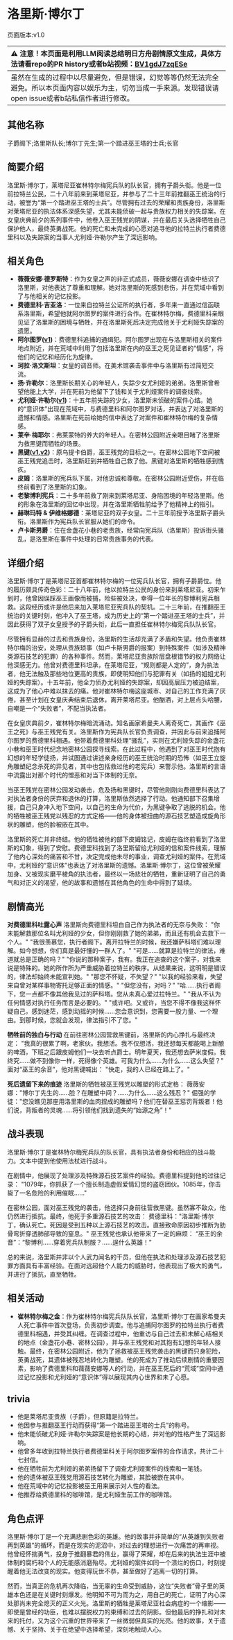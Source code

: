 # 洛里斯·博尔丁
页面版本:v1.0
 

| :warning: 注意！本页面是利用LLM阅读总结明日方舟剧情原文生成，具体方法请看repo的PR history或者b站视频：[BV1gdJ7zqESe](https://www.bilibili.com/video/BV1gdJ7zqESe/)         |
|:----------------------------|
| 虽然在生成的过程中以尽量避免，但是错误，幻觉等等仍然无法完全避免。所以本页面内容以娱乐为主，切勿当成一手来源。发现错误请open issue或者b站私信作者进行修改。|



## 其他名称
子爵阁下;洛里斯队长;博尔丁先生;第一个踏进巫王塔的士兵;长官
## 简要介绍
洛里斯·博尔丁，莱塔尼亚崔林特尔梅宪兵队的队长官，拥有子爵头衔。他是一位前拉特兰公民，二十八年前来到莱塔尼亚，并参与了二十三年前推翻巫王统治的行动，被誉为“第一个踏进巫王塔的士兵”。尽管拥有过去的荣耀和贵族身份，洛里斯对莱塔尼亚的执法体系深感失望，尤其未能侦破一起与贵族权力相关的失踪案。在女皇庆典前夕的系列事件中，他卷入巫王残党的阴谋，并在最后关头选择牺牲自己保护他人，最终英勇战死。他的死亡和未完成的心愿对追寻他的拉特兰执行者费德里科以及失踪案的当事人尤利娅·许勒尔产生了深远影响。
## 相关角色
-   **薇薇安娜·德罗斯特**：作为女皇之声的非正式成员，薇薇安娜在调查中结识了洛里斯，对他表达了尊重和理解。她对洛里斯的死感到悲伤，并在荒域中看到了与他相关的记忆投影。
-   **费德里科·吉亚洛**：一位来自拉特兰公证所的执行者，多年来一直通过信函联系洛里斯，希望他就阿尔图罗的案件进行合作。在崔林特尔梅，费德里科亲眼见证了洛里斯的困境与牺牲，并在洛里斯死后决定完成他关于尤利娅失踪案的遗愿。
-   **阿尔图罗([v1](extended_char_a_er_tu_luo.md))**：费德里科追捕的通缉犯。阿尔图罗出现在与洛里斯相关的案件地点附近，并在荒域中利用了包括洛里斯在内的巫王之死见证者的“情感”，将他们的记忆和经历化为旋律。
-   **珂拉·洛文斯坦**：女皇的调音师。在美术馆袭击事件中与洛里斯有过简短交流。
-   **扬·许勒尔**：洛里斯长期关心的年轻人，失踪少女尤利娅的弟弟。洛里斯曾希望他能上大学，并在死前为他留下了钱和关于尤利娅案件的调查线索。
-   **尤利娅·许勒尔([v1](extended_char_d05fb9.md))**：十五年前失踪的少女，洛里斯未侦破的案件心结。她的“意识体”出现在荒域中，与费德里科和阿尔图罗对话，并表达了对洛里斯的遗憾和情感。洛里斯在死前给她的信中表达了对案件和崔林特尔梅的复杂情感。
-   **莱辛·梅耶尔**：弗莱蒙特的养大的年轻人。在密林公园附近亲眼目睹了洛里斯为救黑键而牺牲的场景。
-   **黑键([v1](char_4046_ebnhlz.md),[v2](../char_v3/char_4046_ebnhlz.md))**：原乌提卡伯爵，巫王残党的目标之一。在密林公园地下空间被巫王残党追击时，洛里斯赶到并牺牲自己救了他。黑键对洛里斯的牺牲感到愧疚。
-   **皮姆**：洛里斯的宪兵队下属，对他忠诚和尊敬。在密林公园附近受伤，并在临终前看到了洛里斯的幻象。
-   **老黎博利宪兵**：二十多年前救了刚来到莱塔尼亚、身陷困境的年轻洛里斯。他的形象在洛里斯的回忆中出现，并在洛里斯牺牲前给予了他精神上的指引。
-   **赫琳玛特 & 伊维格娜德**：莱塔尼亚的双子女皇。二十三年前授予洛里斯子爵头衔。洛里斯作为宪兵队长官服从她们的命令。
-   **卢卡斯男爵**：住在金盏花小巷的老贵族，经常向宪兵队（洛里斯）投诉街头骚乱，是洛里斯在事件中处理的日常贵族事务的代表。
## 详细介绍
洛里斯·博尔丁是莱塔尼亚首都崔林特尔梅的一位宪兵队长官，拥有子爵爵位。他的履历颇具传奇色彩：二十八年前，他以拉特兰公民的身份来到莱塔尼亚。初来乍到时，他曾因误踩巫王画像而被捕，险些被处决，幸得一位年长的黎博利宪兵相救。这段经历或许是他后来加入莱塔尼亚宪兵队的契机。二十三年前，在推翻巫王统治的关键时刻，他冲入了巫王塔，成为历史上的“第一个踏进巫王塔的士兵”，并因此获得了双子女皇授予的子爵头衔，此后一直担任崔林特尔梅宪兵队队长官。

尽管拥有显赫的过去和贵族身份，洛里斯的生活却充满了矛盾和失望。他负责崔林特尔梅的治安，处理从贵族琐事（如卢卡斯男爵的报案）到特殊案件（如涉及精神类源石技艺的犯罪）的各种事件。然而，莱塔尼亚贵族阶层盘根错节的权力网络让他深感无力。他曾对费德里科坦承，在莱塔尼亚，“规则都是人定的”，身为执法者，他无法触及那些地位更高的贵族，即使明知他们与犯罪有关（如扬的姐姐尤利娅的失踪案）。十五年前，他全力侦办尤利娅的失踪案，却因高层压力被迫结案，这成为了他心中难以抹去的痛。他对崔林特尔梅这座城市、对自己的工作充满了厌倦，甚至计划在女皇庆典结束后退休，离开莱塔尼亚。他酗酒，对上层点头哈腰，自嘲是一个“失败者”，不配当执法者。

在女皇庆典前夕，崔林特尔梅暗流涌动。知名画家希曼夫人离奇死亡，其画作《巫王之死》与巫王残党有关。洛里斯作为宪兵队长官负责调查，并因此与前来追捕阿尔图罗的费德里科相遇。他带着费德里科处理“骚乱”，实则在尤利娅失踪的金盏花小巷和巫王时代纪念地密林公园探寻线索。在此过程中，他遇到了对巫王时代抱有幻想的年轻学徒扬，并试图通过讲述亲身经历的巫王统治时期的恐怖（如巫王立旋角雕塑纪念杀死的异见者，其中也包括救过他的老宪兵）来警示他。洛里斯的言语中流露出对那个时代的憎恶和对当下体制的无奈。

当巫王残党在密林公园发动袭击，危及扬和黑键时，尽管他刚刚向费德里科表达了对执法者身份的厌弃和退休的打算，洛里斯依然选择了行动。他通知部下召集增援，自己只身冲入地下空间，以自己的生命为代价，为黑键争取了逃脱的机会。他的牺牲被巫王残党以残忍的方式定格——他的身体被扭曲的源石技艺塑造成旋角形状的雕塑，他的脸被嵌在其中。

洛里斯的死亡并非终结。他的牺牲被他的部下皮姆铭记，皮姆在临终前看到了洛里斯的幻象，得到了安慰。费德里科找到了洛里斯留给尤利娅的信和案件线索，理解了他内心深处的痛苦和不甘，决定完成他未尽的事业，调查尤利娅的案件。在荒域中，尤利娅的“意识体”也表达了对洛里斯的遗憾。洛里斯·博尔丁，这位曾被荣耀加身、又被现实磨平棱角的执法者，最终以一场悲壮的牺牲，重新证明了自己的勇气和对正义的渴望，他的故事和遗憾在其他角色的生命中得到了延续。
## 剧情高光
**对费德里科吐露心声**
洛里斯向费德里科坦白自己作为执法者的无奈与失败：
"你未能解救那位名叫尤利娅的少女，但你刚刚救了她的弟弟，而且还有机会去救下一个人。"
"我很羡慕您，执行者阁下。离开拉特兰的时候，我还嫌萨科塔们难以理解。如今想想，你们真是最好懂的一群人了。"
"可是......就算是拉特兰的律法，难道就总是正确的吗？"
"你说的那种案子，我有。我正在追查的这个案子，对我来说是特殊的。她的所作所为严重威胁着拉特兰的秩序。从结果来说，这明明是错误的，律法却始终未能宣判她。"
"那您不怀疑，不失望？"
"以我的经验来看，失望来自曾对某样事物寄托足够正面的情感。"
"但您没有，对吗？"
"哈......执行者阁下，您一点都不像其他我见过的萨科塔。您从未真心爱过拉特兰。"
"我从不认为任何情感对执行任务而言是必要的。"
"或许吧。又或许，当您不得不像我这样怀疑自己，感到迷茫，感到动摇的时候......您会意识到，您需要一股力量、一个理由。到那时候，您就会发现，律法指引不了您。"

**牺牲前的独白与行动**
在前往密林公园营救黑键前，洛里斯的内心挣扎与最终决定：
"我真的很累了啊，老家伙。我想活。我不仅想活，我还想每天都能喝上新酿的啤酒，下班之后跟皮姆他们一块去听点爵士。明年夏天，我还想去萨米度假。我终究......做不到像你一样，死得像个英雄。可我为什么......为什么......这么失望？"
面对“巫王的余音”，他对黑键喊出：
"快走，我的人已经在路上了。"

**死后遗留下来的痕迹**
洛里斯的牺牲被巫王残党以雕塑的形式定格：
薇薇安娜："博尔丁先生的......脸？在雕塑中间？......为什么......这么残忍？"
倔强的学徒："您没瞧见那座用洛里斯的血肉捏成的雕塑吗？他们在替巫王惩罚背叛者！他们说，背叛者的灵魂......将引领他们找到遗失的“始源之角”！"
## 战斗表现
洛里斯·博尔丁是崔林特尔梅宪兵队的队长官，具有执法者身份和相应的战斗能力。文本中提到他使用法杖进行战斗。

在剧情中，他展现了处理涉及特殊源石技艺案件的经验。费德里科提到他的过往记录：
"1079年，你抓获了一个擅长制造虚假爱情幻觉的盗窃团伙。1085年，你击毙了一名危险的利用催眠......"

在密林公园，面对巫王残党的袭击，他选择只身前往营救黑键。虽然寡不敌众，他仍然进行抵抗。最终，他死于多重源石技艺的攻击：
费德里科："洛里斯·博尔丁，确认死亡。死因是受到五种以上源石技艺的攻击。直接致命原因初步推断为肋骨弯折穿透肺部导致的窒息。"
巫王残党也承认他带来了一定的麻烦：
“巫王的余音”：“黎博利......穿着宪兵队制服？......逞什么英雄！”

总的来说，洛里斯并非以个人武力闻名的干员，但他在执法和处理涉及源石技艺犯罪方面具有丰富经验。在面对远超他个人能力的威胁时，他表现出了极大的勇气，并进行了抵抗，直至牺牲。
## 相关活动
-   **崔林特尔梅之金**：作为崔林特尔梅宪兵队队长官，洛里斯·博尔丁在画家希曼夫人死亡事件中首次登场，负责初步调查。他与追捕阿尔图罗的拉特兰执行者费德里科相遇，并受其纠缠。在调查过程中，他重访与自己过去和未解心结相关的地点（金盏花小巷、密林公园），并与巫王残党和对其抱有幻想的年轻人接触。最终，在密林公园附近，他为了拯救被巫王残党袭击的黑键而只身犯险，英勇战死，其遗体被残忍地转化为雕塑。他的死成为了推动后续剧情的重要因素，影响了费德里科和薇薇安娜等人的行动，并在巫王死后的“荒域”空间中通过记忆投影和尤利娅的“意识体”得以展现其内心世界和未了心愿。
## trivia
*   他是莱塔尼亚贵族（子爵），但原籍是拉特兰。
*   他因参与推翻巫王行动而获得“第一个踏进巫王塔的士兵”的称号。
*   他未能侦破尤利娅·许勒尔失踪案是他长期的心结，并对他的性格产生了深远影响。
*   他曾多年收到拉特兰执行者费德里科关于阿尔图罗案件的合作请求，共计二十七封信。
*   他在牺牲前为尤利娅的弟弟扬留下了调查尤利娅案件的线索和一笔钱。
*   他的遗体被巫王残党用源石技艺转化为雕塑，其脸被嵌在其中。
*   他在荒域中的记忆投影被巫王用来展示对人性的看法。
*   他推荐给费德里科的咖啡馆，是尤利娅生前工作的咖啡馆。
## 角色点评
洛里斯·博尔丁是一个充满悲剧色彩的英雄。他的故事并非简单的“从英雄到失败者再到英雄”的循环，而是在现实的泥沼中，对过去的理想进行一次痛苦的再审视。他曾经怀揣勇气，投身于推翻暴君的伟业，赢得了荣耀，却在后来的执法生涯中被体制的腐朽和个人的无能感消磨殆尽。尤利娅的案件如同一个溃烂的伤口，时刻提醒着他无法改变的现实。他变得玩世不恭，甚至做好了逃离一切的打算。

然而，当真正的危机再次降临，当无辜的生命受到威胁，这位“失败者”骨子里的英雄本色还是在关键时刻爆发。他明知不可为而为之，用自己的死亡，证明了内心深处那尚未完全熄灭的正义火光。洛里斯的牺牲是莱塔尼亚社会病症的一个缩影——即使是曾经的功臣，也难以摆脱权力的束缚和过去的阴影。但他最后的挣扎和对未来的托付，又为这个沉重的世界带来了一丝微弱但真实的光亮。他的故事，关于遗憾、关于坚持、关于在绝望中选择希望，深刻地触动人心。